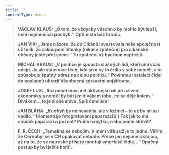 ```yaml
---
title: ''
contentType: prose
---
```


<section>

> ****VÁCLAV KLAUS**: „O tom, že vždycky všechno by mohlo být lepší, není nejmenších pochyb.“ **Optimista bez hranic.****

> ****JAN VIK**: „Jsme názoru, že do Cikánů investovala naše společnost už tolik, že zakoupení letenky (nikoliv zpáteční) pro cikánské občany ještě přežijeme.“ **Tu zpáteční už bychom nepřežili.****

> ****MICHAL KRAUS**: „V politice je spousta slušných lidí, kteří umí včas odejít. Je ale stále více těch, kdo jako by to čidlo v sobě neměli, a to způsobuje špatný odraz na celou politiku.“ **Povinnou instalaci čidel do poslanců uhradí Všeobecná zdravotní pojišťovna.****

> ****JOSEF LUX**: „Rozpočet musí mít aktivnější roli při oživení ekonomiky a neměl by být jen divákem toho, co se děje kolem.“ **Divákem… to je slabé slovo. Spíš čumilem!****

> ****JAN BLÁHA**: „Kuchyň by mi nevadila, ale v ložnici – to už by mi asi vadilo.“ (Komentuje fotografování paparazziů.) **Tak jak to má chudák paparazzo poznat? Podle nábytku, nebo podle aktivit?****

> ****F. R. ČECH**: „Temelína se nebojím. V mém věku už je to jedno. Věřím, že Černobyl se v ČR opakovat nebude. Přece jen nejsme Ukrajina, až na to, že se na ruské příšery montují americké čidla…“ **Opačný postup by byl ještě horší.****

</section>
